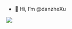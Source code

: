 - 👋 Hi, I’m @danzheXu

<!---
Stray8/Stray8 is a ✨ special ✨ repository because its `README.md` (this file) appears on your GitHub profile.
You can click the Preview link to take a look at your changes.
--->

![](https://github-readme-stats.vercel.app/api?username=Stray8&show_icons=true&title_color=009688&text_color=586069&icon_color=0366d6&bg_color=fff&include_all_commits=true&count_private=true&hide_title=true)

